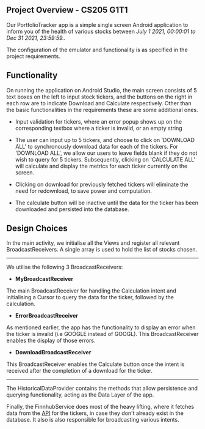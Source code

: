 ## Project Overview - CS205 G1T1

Our PortfolioTracker app is a simple single screen Android application to inform you of the health of various stocks between *July 1 2021, 00:00:01 to Dec 31 2021, 23:59:59.*.

The configuration of the emulator and functionality is as specified in the project requirements.

## Functionality

On running the application on Android Studio, the main screen consists of 5 text boxes on the left to input stock tickers, and the buttons on the right in each row are to indicate Download and Calculate respectively. Other than the basic functionalities in the requirements these are some additional ones.

- Input validation for tickers, where an error popup shows up on the corresponding textbox where a ticker is invalid, or an empty string

- The user can input up to 5 tickers, and choose to click on 'DOWNLOAD ALL' to synchronously download data for each of the tickers. For 'DOWNLOAD ALL', we allow our users to leave fields blank if they do not wish to query for 5 tickers. Subsequently, clicking on 'CALCULATE ALL' will calculate and display the metrics for each ticker currently on the screen.

- Clicking on download for previously fetched tickers will eliminate the need for redownload, to save power and computation.

- The calculate button will be inactive until the data for the ticker has been downloaded and persisted into the database.

## Design Choices

In the main activity, we initialise all the Views and register all relevant BroadcastReceivers. A single array is used to hold the list of stocks chosen.
***
We utilise the following 3 BroadcastReceivers:

- **MyBroadcastReceiver**

The main BroadcastReceiver for handling the Calculation intent and initialising a Cursor to query the data for the ticker, followed by the calculation.

- **ErrorBroadcastReceiver**

As mentioned earlier, the app has the functionality to display an error when the ticker is invalid (i.e GOOGLE instead of GOOGL). This BroadcastReceiver enables the display of those errors.

- **DownloadBroadcastReceiver** 

This BroadcastReceiver enables the Calculate button once the intent is received after the completion of a download for the ticker.
***

The HistoricalDataProvider contains the methods that allow persistence and querying functionality, acting as the Data Layer of the app.

Finally, the FinnhubService does most of the heavy lifting, where it fetches data from the [API](https://finnhub.io) for the tickers, in case they don't already exist in the database. It also is also responsible for broadcasting various intents.